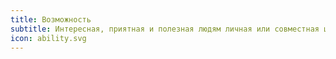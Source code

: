 ```yaml
---
title: Возможность
subtitle: Интересная, приятная и полезная людям личная или совместная целенаправленная деятельность, а также всё необходимое для её осуществления
icon: ability.svg
---
```

